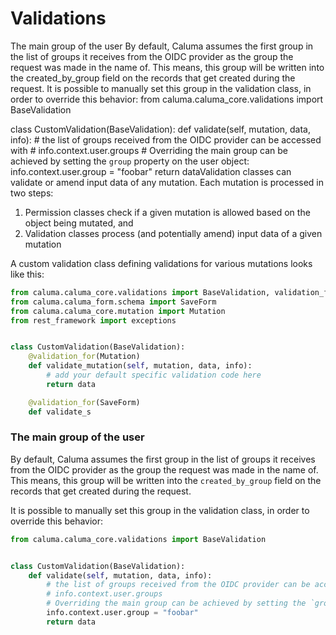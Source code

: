 # Validations

The main group of the user By default, Caluma assumes the first group in the list of groups it receives from the OIDC provider as the group the request was made in the name of. This means, this group will be written into the created\_by\_group field on the records that get created during the request. It is possible to manually set this group in the validation class, in order to override this behavior: from caluma.caluma\_core.validations import BaseValidation

class CustomValidation(BaseValidation): def validate(self, mutation, data, info): # the list of groups received from the OIDC provider can be accessed with # info.context.user.groups # Overriding the main group can be achieved by setting the `group` property on the user object: info.context.user.group = "foobar" return dataValidation classes can validate or amend input data of any mutation. Each mutation is processed in two steps:

1. Permission classes check if a given mutation is allowed based on the object being mutated, and
2. Validation classes process (and potentially amend) input data of a given mutation

A custom validation class defining validations for various mutations looks like this:

```python
from caluma.caluma_core.validations import BaseValidation, validation_for
from caluma.caluma_form.schema import SaveForm
from caluma.caluma_core.mutation import Mutation
from rest_framework import exceptions


class CustomValidation(BaseValidation):
    @validation_for(Mutation)
    def validate_mutation(self, mutation, data, info):
        # add your default specific validation code here
        return data

    @validation_for(SaveForm)
    def validate_s
```

### The main group of the user

By default, Caluma assumes the first group in the list of groups it receives from the OIDC provider as the group the request was made in the name of. This means, this group will be written into the `created_by_group` field on the records that get created during the request.

It is possible to manually set this group in the validation class, in order to override this behavior:

```python
from caluma.caluma_core.validations import BaseValidation


class CustomValidation(BaseValidation):
    def validate(self, mutation, data, info):
        # the list of groups received from the OIDC provider can be accessed with
        # info.context.user.groups
        # Overriding the main group can be achieved by setting the `group` property on the user object:
        info.context.user.group = "foobar"
        return data
```

